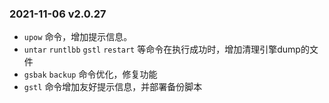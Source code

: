 ### 2021-11-06 v2.0.27
- `upow` 命令，增加提示信息。
- `untar` `runtlbb` `gstl` `restart` 等命令在执行成功时，增加清理引擎dump的文件
- `gsbak` `backup` 命令优化，修复功能
- `gstl` 命令增加友好提示信息，并部署备份脚本
